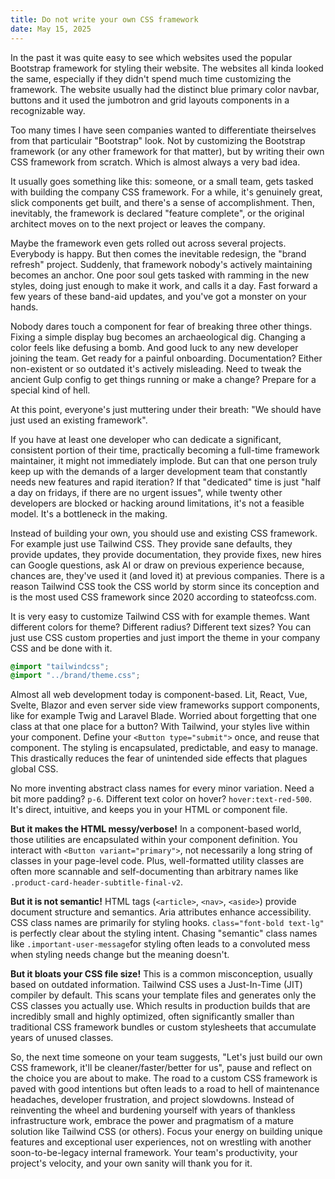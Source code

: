 ```yaml
---
title: Do not write your own CSS framework
date: May 15, 2025
---
```


In the past it was quite easy to see which websites used the popular Bootstrap framework for styling their website. The websites all kinda looked the same, especially if they didn't spend much time customizing the framework. The website usually had the distinct blue primary color navbar, buttons and it used the jumbotron and grid layouts components in a recognizable way. 

Too many times I have seen companies wanted to differentiate theirselves from that particulair "Bootstrap" look. Not by customizing the Bootstrap framework (or any other framework for that matter), but by writing their own CSS framework from scratch. Which is almost always a very bad idea. 

It usually goes something like this: someone, or a small team, gets tasked with building the company CSS framework. For a while, it's genuinely great, slick components get built, and there's a sense of accomplishment. Then, inevitably, the framework is declared "feature complete", or the original architect moves on to the next project or leaves the company.

Maybe the framework even gets rolled out across several projects. Everybody is happy. But then comes the inevitable redesign, the "brand refresh" project. Suddenly, that framework nobody's actively maintaining becomes an anchor. One poor soul gets tasked with ramming in the new styles, doing just enough to make it work, and calls it a day. Fast forward a few years of these band-aid updates, and you've got a monster on your hands. 

Nobody dares touch a component for fear of breaking three other things. Fixing a simple display bug becomes an archaeological dig. Changing a color feels like defusing a bomb. And good luck to any new developer joining the team. Get ready for a painful onboarding. Documentation? Either non-existent or so outdated it's actively misleading. Need to tweak the ancient Gulp config to get things running or make a change? Prepare for a special kind of hell.

At this point, everyone's just muttering under their breath: "We should have just used an existing framework".

If you have at least one developer who can dedicate a significant, consistent portion of their time, practically becoming a full-time framework maintainer, it might not immediately implode. But can that one person truly keep up with the demands of a larger development team that constantly needs new features and rapid iteration? If that "dedicated" time is just "half a day on fridays, if there are no urgent issues", while twenty other developers are blocked or hacking around limitations, it's not a feasible model. It's a bottleneck in the making. 

Instead of building your own, you should use and existing CSS framework. For example just use Tailwind CSS. They provide sane defaults, they provide updates, they provide documentation, they provide fixes, new hires can Google questions, ask AI or draw on previous experience because, chances are, they've used it (and loved it) at previous companies. There is a reason Tailwind CSS took the CSS world by storm since its conception and is the most used CSS framework since 2020 according to <x-link href="https://stateofcss.com" target="_blank">stateofcss.com</x-link>.

It is very easy to customize Tailwind CSS with for example <x-link href="https://tailwindcss.com/docs/theme" target="_blank">themes</x-link>. Want different colors for theme? Different radius? Different text sizes? You can just use <x-link href="https://developer.mozilla.org/en-US/docs/Web/CSS/CSS_cascading_variables/Using_CSS_custom_properties" target="_blank">CSS custom properties</x-link> and just import the theme in your company CSS and be done with it.

```css
@import "tailwindcss";
@import "../brand/theme.css";
```

Almost all web development today is component-based. Lit, React, Vue, Svelte, Blazor and even server side view frameworks support components, like for example Twig and Laravel Blade. Worried about forgetting that one class at that one place for a button? With Tailwind, your styles live within your component. Define your `<Button type="submit">` once, and reuse that component. The styling is encapsulated, predictable, and easy to manage. This drastically reduces the fear of unintended side effects that plagues global CSS.

No more inventing abstract class names for every minor variation. Need a bit more padding? `p-6`. Different text color on hover? `hover:text-red-500`. It's direct, intuitive, and keeps you in your HTML or component file.

**But it makes the HTML messy/verbose!**
In a component-based world, those utilities are encapsulated within your component definition. You interact with `<Button variant="primary">`, not necessarily a long string of classes in your page-level code. Plus, well-formatted utility classes are often more scannable and self-documenting than arbitrary names like `.product-card-header-subtitle-final-v2`.

**But it is not semantic!**
HTML tags (`<article>`, `<nav>`, `<aside>`) provide document structure and semantics. Aria attributes enhance accessibility. CSS class names are primarily for styling hooks. `class="font-bold text-lg"` is perfectly clear about the styling intent. Chasing "semantic" class names like `.important-user-message`for styling often leads to a convoluted mess when styling needs change but the meaning doesn't.

**But it bloats your CSS file size!**
This is a common misconception, usually based on outdated information. Tailwind CSS uses a Just-In-Time (JIT) compiler by default. This scans your template files and generates only the CSS classes you actually use. Which results in production builds that are incredibly small and highly optimized, often significantly smaller than traditional CSS framework bundles or custom stylesheets that accumulate years of unused classes.

So, the next time someone on your team suggests, "Let's just build our own CSS framework, it'll be cleaner/faster/better for us", pause and reflect on the choice you are about to make. The road to a custom CSS framework is paved with good intentions but often leads to a road to hell of maintenance headaches, developer frustration, and project slowdowns. Instead of reinventing the wheel and burdening yourself with years of thankless infrastructure work, embrace the power and pragmatism of a mature solution like Tailwind CSS (or others). Focus your energy on building unique features and exceptional user experiences, not on wrestling with another soon-to-be-legacy internal framework. Your team's productivity, your project's velocity, and your own sanity will thank you for it.

